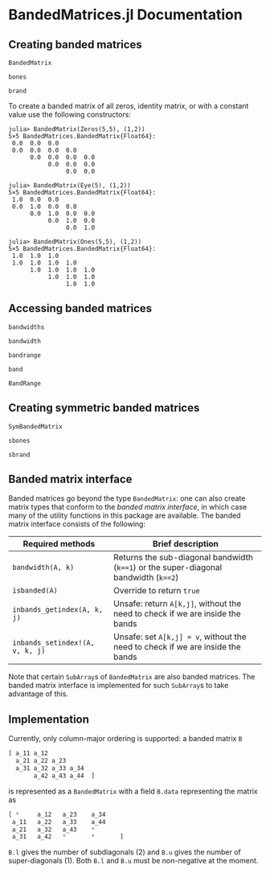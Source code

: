 # BandedMatrices.jl Documentation


## Creating banded matrices

```@docs
BandedMatrix
```

```@docs
bones
```

```@docs
brand
```

To create a banded matrix of all zeros, identity matrix, or with a constant value
use the following constructors:
```jldoctest
julia> BandedMatrix(Zeros(5,5), (1,2))
5×5 BandedMatrices.BandedMatrix{Float64}:
 0.0  0.0  0.0          
 0.0  0.0  0.0  0.0     
      0.0  0.0  0.0  0.0
           0.0  0.0  0.0
                0.0  0.0

julia> BandedMatrix(Eye(5), (1,2))
5×5 BandedMatrices.BandedMatrix{Float64}:
 1.0  0.0  0.0          
 0.0  1.0  0.0  0.0     
      0.0  1.0  0.0  0.0
           0.0  1.0  0.0
                0.0  1.0

julia> BandedMatrix(Ones(5,5), (1,2))
5×5 BandedMatrices.BandedMatrix{Float64}:
 1.0  1.0  1.0          
 1.0  1.0  1.0  1.0     
      1.0  1.0  1.0  1.0
           1.0  1.0  1.0
                1.0  1.0
```



## Accessing banded matrices

```@docs
bandwidths
```

```@docs
bandwidth
```

```@docs
bandrange
```

```@docs
band
```

```@docs
BandRange
```



## Creating symmetric banded matrices

```@docs
SymBandedMatrix
```


```@docs
sbones
```

```@docs
sbrand
```


## Banded matrix interface

Banded matrices go beyond the type `BandedMatrix`: one can also create
matrix types that conform to the _banded matrix interface_, in which case
many of the utility functions in this package are available. The banded matrix
interface consists of the following:

| Required methods | Brief description |
| --------------- | --------------- |
| `bandwidth(A, k)` | Returns the sub-diagonal bandwidth (`k==1`) or the super-diagonal bandwidth (`k==2`) |
| `isbanded(A)`    | Override to return `true` |
| `inbands_getindex(A, k, j)` | Unsafe: return `A[k,j]`, without the need to check if we are inside the bands |
| `inbands_setindex!(A, v, k, j)` | Unsafe: set `A[k,j] = v`, without the need to check if we are inside the bands |

Note that certain `SubArray`s of `BandedMatrix` are also banded matrices.
The banded matrix interface is implemented for such `SubArray`s to take advantage of this.


## Implementation

Currently, only column-major ordering is supported: a banded matrix `B`
```julia
[ a_11 a_12
  a_21 a_22 a_23
  a_31 a_32 a_33 a_34
       a_42 a_43 a_44  ]
```
is represented as a `BandedMatrix` with a field `B.data` representing the matrix as
```julia
[ *     a_12   a_23    a_34
 a_11   a_22   a_33    a_44
 a_21   a_32   a_43    *
 a_31   a_42   *       *       ]
```        
`B.l` gives the number of subdiagonals (2) and `B.u` gives the number of super-diagonals (1).  Both `B.l` and `B.u` must be non-negative at the moment.
